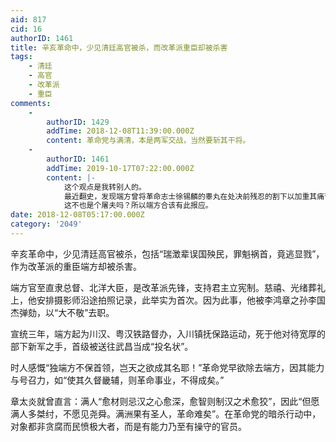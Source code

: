 ```yaml
---
aid: 817
cid: 16
authorID: 1461
title: 辛亥革命中，少见清廷高官被杀，而改革派重臣却被杀害
tags:
    - 清廷
    - 高官
    - 改革派
    - 重臣
comments:
    -
        authorID: 1429
        addTime: 2018-12-08T11:39:00.000Z
        content: 革命党与满清，本是两军交战，当然要斩其干将。
    -
        authorID: 1461
        addTime: 2019-10-17T07:22:00.000Z
        content: |-
            这个观点是我转别人的。  
            最近翻史，发现端方曾将革命志士徐锡麟的睾丸在处决前残忍的割下以加重其痛苦。  
            这不也是个屠夫吗？所以端方合该有此报应。
date: 2018-12-08T05:17:00.000Z
category: '2049'
---
```


辛亥革命中，少见清廷高官被杀，包括“瑞澂辈误国殃民，罪魁祸首，竟逃显戮”，作为改革派的重臣端方却被杀害。

端方官至直隶总督、北洋大臣，是改革派先锋，支持君主立宪制。慈禧、光绪葬礼上，他安排摄影师沿途拍照记录，此举实为首次。因为此事，他被李鸿章之孙李国杰弹劾，以“大不敬”去职。

宣统三年，端方起为川汉、粤汉铁路督办，入川镇抚保路运动，死于他对待宽厚的部下新军之手，首级被送往武昌当成“投名状”。

时人感慨“独端方不保首领，岂天之欲成其名耶！”革命党早欲除去端方，因其能力与号召力，如“使其久督畿辅，则革命事业，不得成矣。”

章太炎就曾直言：满人“愈材则忌汉之心愈深，愈智则制汉之术愈狡”，因此“但愿满人多桀纣，不愿见尧舜。满洲果有圣人，革命难矣”。在革命党的暗杀行动中，对象都非贪腐而民愤极大者，而是有能力乃至有操守的官员。
